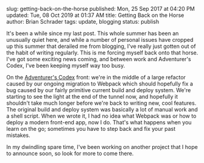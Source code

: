 slug: getting-back-on-the-horse
published: Mon, 25 Sep 2017 at 04:20 PM
updated: Tue, 08 Oct 2019 at 01:37 AM
title: Getting Back on the Horse
author: Brian Schrader
tags: update, blogging
status: publish


It's been a while since my last post. This whole summer has been an unusually quiet here, and while a number of personal issues have cropped up this summer that derailed me from blogging, I've really just gotten out of the habit of writing regularly. This is me forcing myself back onto that horse. I've got some exciting news coming, and between work and Adventurer's Codex, I've been keeping myself way too busy.

On the [Adventurer's Codex][ac] front: we're in the middle of a large refactor caused by our ongoing migration to Webpack which should hopefully fix a bug caused by our fairly primitive current build and deploy system. We're starting to see the light at the end of the tunnel now, and hopefully it shouldn't take much longer before we're back to writing new, cool features. The original build and deploy system was basically a lot of manual work and a shell script. When we wrote it, I had no idea what Webpack was or how to deploy a modern front-end app, now I do. That's what happens when you learn on the go; sometimes you have to step back and fix your past mistakes.

In my dwindling spare time, I've been working on another project that I hope to announce soon, so look for more to come there.

[ac]: https://adventurerscodex.com
